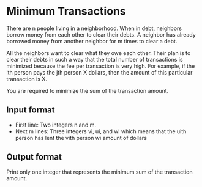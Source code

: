 # Minimum Transactions

There are n people living in a neighborhood. When in debt, neighbors borrow money from each other to clear their debts. A neighbor has already borrowed money from another neighbor for m times to clear a debt.

All the neighbors want to clear what they owe each other. Their plan is to clear their debts in such a way that the total number of transactions is minimized because the fee per transaction is very high. For example, if the ith person pays the jth person X dollars, then the amount of this particular transaction is X.

You are required to minimize the sum of the transaction amount.

## Input format

- First line: Two integers n and m.
- Next m lines: Three integers vi, ui, and wi which means that the uith person has lent the vith person wi amount of dollars

## Output format

Print only one integer that represents the minimum sum of the transaction amount.
